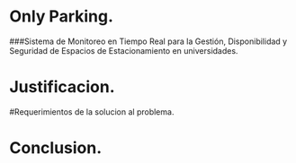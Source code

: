 # Only Parking.
###Sistema  de Monitoreo en Tiempo Real para la Gestión, Disponibilidad y Seguridad de Espacios de Estacionamiento en universidades.

# Justificacion.

#Requerimientos de la solucion al problema.

# Conclusion.
